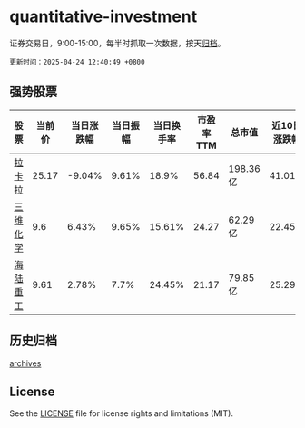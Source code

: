 # quantitative-investment

证券交易日，9:00-15:00，每半时抓取一次数据，按天[归档](archives)。

`更新时间：2025-04-24 12:40:49 +0800`

## 强势股票

|股票|当前价|当日涨跌幅|当日振幅|当日换手率|市盈率TTM|总市值|近10日涨跌幅|
|----|----|----|----|----|----|----|----|
|[拉卡拉](https://xueqiu.com/S/SZ300773)|25.17|-9.04%|9.61%|18.9%|56.84|198.36亿|41.01%|
|[三维化学](https://xueqiu.com/S/SZ002469)|9.6|6.43%|9.65%|15.61%|24.27|62.29亿|22.45%|
|[海陆重工](https://xueqiu.com/S/SZ002255)|9.61|2.78%|7.7%|24.45%|21.17|79.85亿|25.29%|

## 历史归档

[archives](archives)

## License

See the [LICENSE](LICENSE) file for license rights and limitations (MIT).